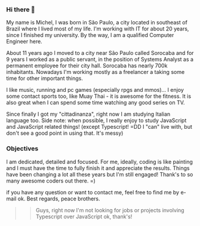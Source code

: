 ### Hi there 👋

My name is Michel, I was born in São Paulo, a city located in southeast of Brazil where I lived most of my life. I'm working with IT for about 20 years, since I finished my university. By the way, I am a qualified Computer Engineer here.

About 11 years ago I moved to a city near São Paulo called Sorocaba and for 9 years I worked as a public servant, in the position of Systems Analyst as a permanent employee for their city hall. Sorocaba has nearly 700k inhabitants. Nowadays I'm working mostly as a freelancer a taking some time for other important things.

I like music, running and pc games (especially rpgs and mmos)… I enjoy some contact sports too, like Muay Thai - it is awesome for the fitness. It is also great when I can spend some time watching any good series on TV.

Since finally I got my "cittadinanza", right now I am studying Italian language too. Side note: when possible, I really enjoy to study JavaScript and JavaScript related things! (except Typescript! =DD I "can" live with, but don't see a good point in using that. It's messy)

### Objectives

I am dedicated, detailed and focused. For me, ideally, coding is like painting and I must have the time to fully finish it and appreciate the results. Things have been changing a lot all these years but I'm still engaged! Thank's to so many awesome coders out there. =)

if you have any question or want to contact me, feel free to find me by e-mail ok. Best regards, peace brothers.

>> Guys, right now I'm not looking for jobs or projects involving Typescript over JavaScript ok, thank's!
